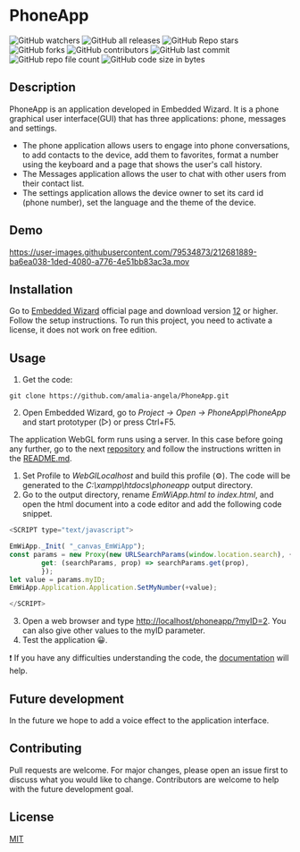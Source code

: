 # PhoneApp

![GitHub watchers](https://img.shields.io/github/watchers/amalia-angela/PhoneApp?color=green) ![GitHub all releases](https://img.shields.io/github/downloads/amalia-angela/PhoneApp/total?style=plastic) ![GitHub Repo stars](https://img.shields.io/github/stars/amalia-angela/PhoneApp?color=magenta) ![GitHub forks](https://img.shields.io/github/forks/amalia-angela/PhoneApp) ![GitHub contributors](https://img.shields.io/github/contributors/amalia-angela/PhoneApp?color=purple)
![GitHub last commit](https://img.shields.io/github/last-commit/amalia-angela/PhoneApp?color=%23ffff0f)
![GitHub repo file count](https://img.shields.io/github/directory-file-count/amalia-angela/PhoneApp?color=pink) 
![GitHub code size in bytes](https://img.shields.io/github/languages/code-size/amalia-angela/PhoneApp?color=aqua)

## Description

PhoneApp is an application developed in Embedded Wizard. It is a phone graphical user interface(GUI) that has three applications: phone, messages and settings. 
- The phone application allows users to engage into phone conversations, to add contacts to the device, add them to favorites, format a number using the keyboard and a page that shows the user's call history.
- The Messages application allows the user to chat with other users from their contact list.
- The settings application allows the device owner to set its card id (phone number), set the language and the  theme of the device.

## Demo


https://user-images.githubusercontent.com/79534873/212681889-ba6ea038-1ded-4080-a776-4e51bb83ac3a.mov


## Installation

Go to [Embedded Wizard](https://www.embedded-wizard.de/) official page and download version [12](https://www.embedded-wizard.de/news/embedded-wizard-12) or higher. Follow the setup instructions. To run this project, you need to activate a license, it does not work on free edition.


## Usage
1. Get the code:
```
git clone https://github.com/amalia-angela/PhoneApp.git
```
2. Open Embedded Wizard, go to *Project -> Open -> PhoneApp\PhoneApp* and start prototyper (▷) or press Ctrl+F5.

The application WebGL form runs using a server. In this case before going any further, go to the next [repository](https://github.com/amalia-angela/PhpServer) and follow the instructions written in the [README.md](https://github.com/amalia-angela/PhpServer/blob/main/README.md). 

1. Set Profile to *WebGILocalhost* and build this profile 	(⚙️). The code will be generated to the *C:\xampp\htdocs\phoneapp* output directory.
3. Go to the output directory, rename *EmWiApp.html to index.html*, and open the html document into a code editor and add the following code snippet.
```javascript
<SCRIPT type="text/javascript">

EmWiApp._Init( "_canvas_EmWiApp");
const params = new Proxy(new URLSearchParams(window.location.search), {
	    get: (searchParams, prop) => searchParams.get(prop),
		});
let value = params.myID;	  
EmWiApp.Application.Application.SetMyNumber(+value);

</SCRIPT>
```
3. Open a web browser and type [http://localhost/phoneapp/?myID=2](http://localhost/phoneapp/?myID=2). You can also give other values ​​to the myID parameter.
4. Test the application 😀.

❗ If you have any difficulties understanding the code, the [documentation](https://doc.embedded-wizard.de/) will help.


## Future development
In the future we hope to add a voice effect to the application interface.

## Contributing

Pull requests are welcome. For major changes, please open an issue first
to discuss what you would like to change. Contributors are welcome to help with the future development goal.

## License

[MIT](https://choosealicense.com/licenses/mit/)
